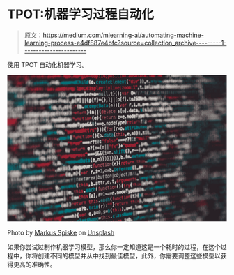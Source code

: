 # TPOT:机器学习过程自动化

> 原文：<https://medium.com/mlearning-ai/automating-machine-learning-process-e4df887e4bfc?source=collection_archive---------1----------------------->

使用 TPOT 自动化机器学习。

![](img/2878709d685653bb3c23e6a40021933e.png)

Photo by [Markus Spiske](https://unsplash.com/@markusspiske?utm_source=medium&utm_medium=referral) on [Unsplash](https://unsplash.com?utm_source=medium&utm_medium=referral)

如果你尝试过制作机器学习模型，那么你一定知道这是一个耗时的过程，在这个过程中，你将创建不同的模型并从中找到最佳模型，此外，你需要调整这些模型以获得更高的准确性。